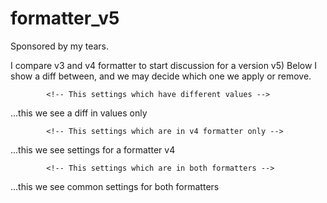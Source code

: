 # formatter_v5
Sponsored by my tears.

I compare v3 and v4 formatter to start discussion for a version v5)
Below I show a diff between, and we may decide which one we apply or remove.

```
        <!-- This settings which have different values -->
```
...this we see a diff in values only   
``` 
        <!-- This settings which are in v4 formatter only -->
```
...this we see settings for a formatter v4
```
        <!-- This settings which are in both formatters -->
```
...this we see common settings for both formatters